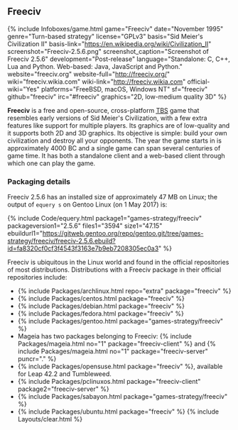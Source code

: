 ## Freeciv
{% include Infoboxes/game.html game="Freeciv" date="November 1995" genre="Turn-based strategy" license="GPLv3" basis="Sid Meier's Civilization II" basis-link="https://en.wikipedia.org/wiki/Civilization_II" screenshot="Freeciv-2.5.6.png" screenshot_caption="Screenshot of Freeciv 2.5.6" development="Post-release" language="Standalone: C, C++, Lua and Python. Web-based: Java, JavaScript and Python." website="freeciv.org" website-full="http://freeciv.org/" wiki="freeciv.wikia.com" wiki-link="http://freeciv.wikia.com" official-wiki="Yes" platforms="FreeBSD, macOS, Windows NT" sf="freeciv" github="freeciv" irc="#freeciv" graphics="2D, low-medium quality 3D" %}

**Freeciv** is a free and open-source, cross-platform [<abbr title="Turn-based strategy">TBS</abbr>](#toc10) game that resembles early versions of Sid Meier's Civilization, with a few extra features like support for multiple players. Its graphics are of low-quality and it supports both 2D and 3D graphics. Its objective is simple: build your own civilization and destroy all your opponents. The year the game starts in is approximately 4000 BC and a single game can span several centuries of game time. It has both a standalone client and a web-based client through which one can play the game.

### Packaging details
Freeciv 2.5.6 has an installed size of approximately 47 MB on Linux; the output of `equery s` on Gentoo Linux (on 1 May 2017) is:

{% include Code/equery.html package1="games-strategy/freeciv" packageversion1="2.5.6" files1="3594" size1="47.15" ebuildurl1="https://gitweb.gentoo.org/repo/gentoo.git/tree/games-strategy/freeciv/freeciv-2.5.6.ebuild?id=fa8320cf0cf3f4543f3163e7b9eb7208305ec0a3" %}

Freeciv is ubiquitous in the Linux world and found in the official repositories of most distributions. Distributions with a Freeciv package in their official repositories include:

* {% include Packages/archlinux.html repo="extra" package="freeciv" %}
* {% include Packages/centos.html package="freeciv" %}
* {% include Packages/debian.html package="freeciv" %}
* {% include Packages/fedora.html package="freeciv" %}
* {% include Packages/gentoo.html package="games-strategy/freeciv" %}
* Mageia has two packages belonging to Freeciv: {% include Packages/mageia.html no="1" package="freeciv-client" %} and {% include Packages/mageia.html no="1" package="freeciv-server" puncr="." %}
* {% include Packages/opensuse.html package="freeciv" %}, available for Leap 42.2 and Tumbleweed.
* {% include Packages/pclinuxos.html package="freeciv-client" package2="freeciv-server" %}
* {% include Packages/sabayon.html package="games-strategy/freeciv" %}
* {% include Packages/ubuntu.html package="freeciv" %}
{% include Layouts/clear.html %}
